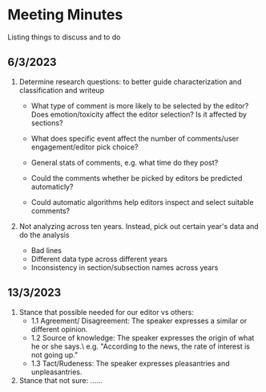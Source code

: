# Meeting Minutes
Listing things to discuss and to do


## 6/3/2023

1. Determine research questions: to better guide characterization and classification and writeup
    - What type of comment is more likely to be selected by the editor? Does emotion/toxicity affect the editor selection? Is it affected by sections?
    - What does specific event affect the number of comments/user engagement/editor pick choice?
    - General stats of comments, e.g. what time do they post?
    
    - Could the comments whether be picked by editors be predicted automaticly?
    - Could automatic algorithms help editors inspect and select suitable comments?


  
 2. Not analyzing across ten years. Instead, pick out certain year's data and do the analysis
    - Bad lines
    - Different data type across different years
    - Inconsistency in section/subsection names across years

## 13/3/2023

1. Stance that possible needed for our editor vs others:
    - 1.1 Agreement/ Disagreement: The speaker expresses a similar or different opinion.
    - 1.2 Source of knowledge: The speaker expresses the origin of what he or she says.\\
        e.g. "According to the news, the rate of interest is not going up."
    - 1.3 Tact/Rudeness: The speaker expresses pleasantries and unpleasantries.
2. Stance that not sure:
    ......
